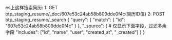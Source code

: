 ﻿
es上这样搜索简历:
  1: GET btp_staging_resume/_doc/607e53c24ab58b809dde0f4c(简历ID值)
  2: POST btp_staging_resume/_search
        {
          "query": {
            "match": {
              "id": "607e53c24ab58b809dde0f4c"
            }
          },
          "_source": {  # 仅显示下面字段，过滤多余字段
            "includes": ["id", "name", "user", "created_at", "_created"]
          }
        }

